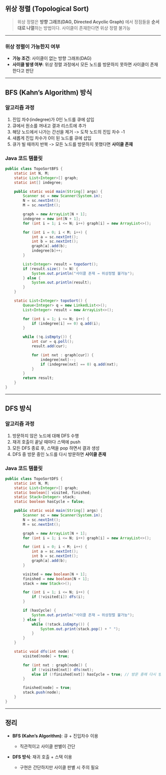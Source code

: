 ## 위상 정렬 (Topological Sort)

> 위상 정렬은 **방향 그래프(DAG, Directed Acyclic Graph)** 에서 정점들을 **순서대로 나열**하는 방법이다.
> 사이클이 존재한다면 위상 정렬 불가능

---

### 위상 정렬이 가능한지 여부

- **가능 조건**: 사이클이 없는 방향 그래프(DAG)
- **사이클 발생 여부**: 위상 정렬 과정에서 모든 노드를 방문하지 못하면 사이클이 존재한다고 판단

---

## BFS (Kahn’s Algorithm) 방식

### 알고리즘 과정

1. 진입 차수(indegree)가 0인 노드를 큐에 삽입
2. 큐에서 원소를 꺼내고 결과 리스트에 추가
3. 해당 노드에서 나가는 간선을 제거 -> 도착 노드의 진입 차수 -1
4. 새롭게 진입 차수가 0이 된 노드를 큐에 삽입
5. 큐가 빌 때까지 반복
   -> 모든 노드를 방문하지 못했다면 **사이클 존재**

### Java 코드 템플릿

```java
public class TopoSortBFS {
    static int N, M;
    static List<Integer>[] graph;
    static int[] indegree;

    public static void main(String[] args) {
        Scanner sc = new Scanner(System.in);
        N = sc.nextInt();
        M = sc.nextInt();

        graph = new ArrayList[N + 1];
        indegree = new int[N + 1];
        for (int i = 1; i <= N; i++) graph[i] = new ArrayList<>();

        for (int i = 0; i < M; i++) {
            int a = sc.nextInt();
            int b = sc.nextInt();
            graph[a].add(b);
            indegree[b]++;
        }

        List<Integer> result = topoSort();
        if (result.size() != N) {
            System.out.println("사이클 존재 → 위상정렬 불가능");
        } else {
            System.out.println(result);
        }
    }

    static List<Integer> topoSort() {
        Queue<Integer> q = new LinkedList<>();
        List<Integer> result = new ArrayList<>();

        for (int i = 1; i <= N; i++) {
            if (indegree[i] == 0) q.add(i);
        }

        while (!q.isEmpty()) {
            int cur = q.poll();
            result.add(cur);

            for (int nxt : graph[cur]) {
                indegree[nxt]--;
                if (indegree[nxt] == 0) q.add(nxt);
            }
        }
        return result;
    }
}
```

---

## DFS 방식

### 알고리즘 과정

1. 방문하지 않은 노드에 대해 DFS 수행
2. 재귀 호출이 끝날 때마다 스택에 push
3. 모든 DFS 종료 후, 스택을 pop 하면서 결과 생성
4. DFS 중 방문 중인 노드를 다시 방문하면 **사이클 존재**

### Java 코드 템플릿

```java
public class TopoSortDFS {
    static int N, M;
    static List<Integer>[] graph;
    static boolean[] visited, finished;
    static Stack<Integer> stack;
    static boolean hasCycle = false;

    public static void main(String[] args) {
        Scanner sc = new Scanner(System.in);
        N = sc.nextInt();
        M = sc.nextInt();

        graph = new ArrayList[N + 1];
        for (int i = 1; i <= N; i++) graph[i] = new ArrayList<>();

        for (int i = 0; i < M; i++) {
            int a = sc.nextInt();
            int b = sc.nextInt();
            graph[a].add(b);
        }

        visited = new boolean[N + 1];
        finished = new boolean[N + 1];
        stack = new Stack<>();

        for (int i = 1; i <= N; i++) {
            if (!visited[i]) dfs(i);
        }

        if (hasCycle) {
            System.out.println("사이클 존재 → 위상정렬 불가능");
        } else {
            while (!stack.isEmpty()) {
                System.out.print(stack.pop() + " ");
            }
        }
    }

    static void dfs(int node) {
        visited[node] = true;

        for (int nxt : graph[node]) {
            if (!visited[nxt]) dfs(nxt);
            else if (!finished[nxt]) hasCycle = true; // 방문 중에 다시 방문 → 사이클
        }

        finished[node] = true;
        stack.push(node);
    }
}
```

---

## 정리

- **BFS (Kahn’s Algorithm)**: 큐 + 진입차수 이용

  - 직관적이고 사이클 판별이 간단

- **DFS 방식**: 재귀 호출 + 스택 이용

  - 구현은 간단하지만 사이클 판별 시 주의 필요
